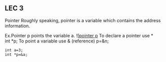 ## LEC 3

Pointer
Roughly speaking, pointer is a variable which contains the address  information.

Ex.Pointer p points the variable a.
![[pointer p](img/lectures/lec3-pointer-p-to-a.png)
To declare a pointer use *    
int *p;
To point a variable use & (reference)
p=&n;

```
int a=3;
int *p=&a;
```
